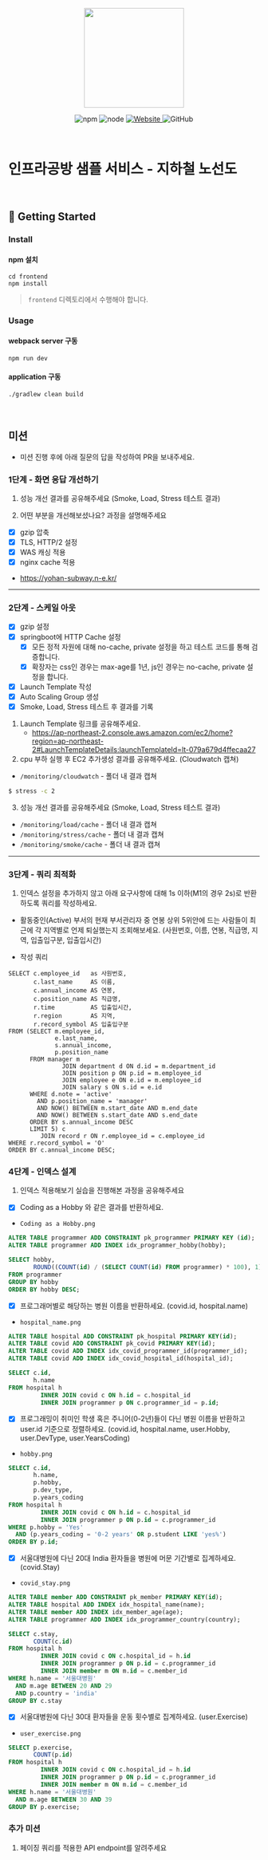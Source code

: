 <p align="center">
    <img width="200px;" src="https://raw.githubusercontent.com/woowacourse/atdd-subway-admin-frontend/master/images/main_logo.png"/>
</p>
<p align="center">
  <img alt="npm" src="https://img.shields.io/badge/npm-%3E%3D%205.5.0-blue">
  <img alt="node" src="https://img.shields.io/badge/node-%3E%3D%209.3.0-blue">
  <a href="https://edu.nextstep.camp/c/R89PYi5H" alt="nextstep atdd">
    <img alt="Website" src="https://img.shields.io/website?url=https%3A%2F%2Fedu.nextstep.camp%2Fc%2FR89PYi5H">
  </a>
  <img alt="GitHub" src="https://img.shields.io/github/license/next-step/atdd-subway-service">
</p>

<br>

# 인프라공방 샘플 서비스 - 지하철 노선도

<br>

## 🚀 Getting Started

### Install

#### npm 설치

```
cd frontend
npm install
```

> `frontend` 디렉토리에서 수행해야 합니다.

### Usage

#### webpack server 구동

```
npm run dev
```

#### application 구동

```
./gradlew clean build
```

<br>

## 미션

* 미션 진행 후에 아래 질문의 답을 작성하여 PR을 보내주세요.

### 1단계 - 화면 응답 개선하기

1. 성능 개선 결과를 공유해주세요 (Smoke, Load, Stress 테스트 결과)

2. 어떤 부분을 개선해보셨나요? 과정을 설명해주세요

- [x] gzip 압축
- [x] TLS, HTTP/2 설정
- [x] WAS 캐싱 적용
- [x] nginx cache 적용
- https://yohan-subway.n-e.kr/

---

### 2단계 - 스케일 아웃

- [x] gzip 설정
- [x] springboot에 HTTP Cache 설정
    - [x] 모든 정적 자원에 대해 no-cache, private 설정을 하고 테스트 코드를 통해 검증합니다.
    - [x] 확장자는 css인 경우는 max-age를 1년, js인 경우는 no-cache, private 설정을 합니다.
- [x] Launch Template 작성
- [x] Auto Scaling Group 생성
- [x] Smoke, Load, Stress 테스트 후 결과를 기록

1. Launch Template 링크를 공유해주세요.
   - https://ap-northeast-2.console.aws.amazon.com/ec2/home?region=ap-northeast-2#LaunchTemplateDetails:launchTemplateId=lt-079a679d4ffecaa27
2. cpu 부하 실행 후 EC2 추가생성 결과를 공유해주세요. (Cloudwatch 캡쳐)
* `/monitoring/cloudwatch` - 폴더 내 결과 캡쳐
```sh
$ stress -c 2
```
3. 성능 개선 결과를 공유해주세요 (Smoke, Load, Stress 테스트 결과)
* `/monitoring/load/cache` - 폴더 내 결과 캡쳐
* `/monitoring/stress/cache` - 폴더 내 결과 캡쳐
* `/monitoring/smoke/cache` - 폴더 내 결과 캡쳐
---

### 3단계 - 쿼리 최적화

1. 인덱스 설정을 추가하지 않고 아래 요구사항에 대해 1s 이하(M1의 경우 2s)로 반환하도록 쿼리를 작성하세요.

- 활동중인(Active) 부서의 현재 부서관리자 중 연봉 상위 5위안에 드는 사람들이 최근에 각 지역별로 언제 퇴실했는지 조회해보세요. (사원번호, 이름, 연봉, 직급명, 지역, 입출입구분, 입출입시간)

- 작성 쿼리 
```
SELECT c.employee_id   as 사원번호,
       c.last_name     AS 이름,
       c.annual_income AS 연봉,
       c.position_name AS 직급명,
       r.time          AS 입출입시간,
       r.region        AS 지역,
       r.record_symbol AS 입출입구분
FROM (SELECT m.employee_id,
             e.last_name,
             s.annual_income,
             p.position_name
      FROM manager m
               JOIN department d ON d.id = m.department_id
               JOIN position p ON p.id = m.employee_id
               JOIN employee e ON e.id = m.employee_id
               JOIN salary s ON s.id = e.id
      WHERE d.note = 'active'
        AND p.position_name = 'manager'
        AND NOW() BETWEEN m.start_date AND m.end_date
        AND NOW() BETWEEN s.start_date AND s.end_date
      ORDER BY s.annual_income DESC
      LIMIT 5) c
         JOIN record r ON r.employee_id = c.employee_id
WHERE r.record_symbol = 'O'
ORDER BY c.annual_income DESC;
```

### 4단계 - 인덱스 설계

1. 인덱스 적용해보기 실습을 진행해본 과정을 공유해주세요

- [x] Coding as a Hobby 와 같은 결과를 반환하세요.
- `Coding as a Hobby.png`
```sql
ALTER TABLE programmer ADD CONSTRAINT pk_programmer PRIMARY KEY (id);
ALTER TABLE programmer ADD INDEX idx_programmer_hobby(hobby);

SELECT hobby,
       ROUND((COUNT(id) / (SELECT COUNT(id) FROM programmer) * 100), 1) as rate
FROM programmer
GROUP BY hobby
ORDER BY hobby DESC;

```
- [x] 프로그래머별로 해당하는 병원 이름을 반환하세요. (covid.id, hospital.name) 
- `hospital_name.png`
```sql
ALTER TABLE hospital ADD CONSTRAINT pk_hospital PRIMARY KEY(id);
ALTER TABLE covid ADD CONSTRAINT pk_covid PRIMARY KEY(id);
ALTER TABLE covid ADD INDEX idx_covid_programmer_id(programmer_id);
ALTER TABLE covid ADD INDEX idx_covid_hospital_id(hospital_id);

SELECT c.id, 
       h.name
FROM hospital h
         INNER JOIN covid c ON h.id = c.hospital_id
         INNER JOIN programmer p ON c.programmer_id = p.id;
```
- [x] 프로그래밍이 취미인 학생 혹은 주니어(0-2년)들이 다닌 병원 이름을 반환하고 user.id 기준으로 정렬하세요. (covid.id, hospital.name, user.Hobby, user.DevType, user.YearsCoding) 
- `hobby.png`
```sql
SELECT c.id,
       h.name,
       p.hobby,
       p.dev_type,
       p.years_coding
FROM hospital h
         INNER JOIN covid c ON h.id = c.hospital_id
         INNER JOIN programmer p ON p.id = c.programmer_id
WHERE p.hobby = 'Yes'
  AND (p.years_coding = '0-2 years' OR p.student LIKE 'yes%')
ORDER BY p.id;
```
- [x] 서울대병원에 다닌 20대 India 환자들을 병원에 머문 기간별로 집계하세요. (covid.Stay)
- `covid_stay.png`
```sql
ALTER TABLE member ADD CONSTRAINT pk_member PRIMARY KEY(id);
ALTER TABLE hospital ADD INDEX idx_hospital_name(name);
ALTER TABLE member ADD INDEX idx_member_age(age);
ALTER TABLE programmer ADD INDEX idx_programmer_country(country);

SELECT c.stay,
       COUNT(c.id)
FROM hospital h
         INNER JOIN covid c ON c.hospital_id = h.id
         INNER JOIN programmer p ON p.id = c.programmer_id
         INNER JOIN member m ON m.id = c.member_id
WHERE h.name = '서울대병원'
  AND m.age BETWEEN 20 AND 29
  AND p.country = 'india'
GROUP BY c.stay
```
- [x] 서울대병원에 다닌 30대 환자들을 운동 횟수별로 집계하세요. (user.Exercise)
- `user_exercise.png`
```sql
SELECT p.exercise,
       COUNT(p.id)
FROM hospital h
         INNER JOIN covid c ON c.hospital_id = h.id
         INNER JOIN programmer p ON p.id = c.programmer_id
         INNER JOIN member m ON m.id = c.member_id
WHERE h.name = '서울대병원'
  AND m.age BETWEEN 30 AND 39
GROUP BY p.exercise;
```

### 추가 미션

1. 페이징 쿼리를 적용한 API endpoint를 알려주세요
